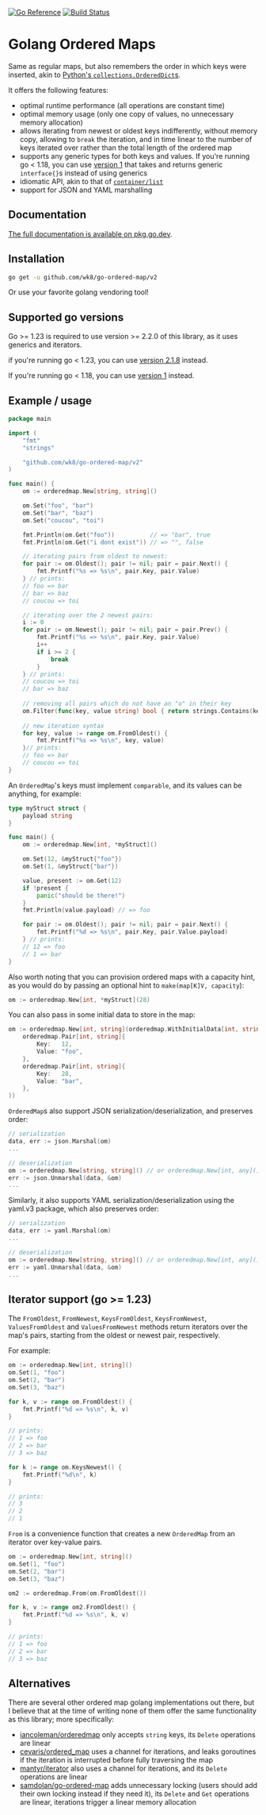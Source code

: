 [![Go Reference](https://pkg.go.dev/badge/github.com/wk8/go-ordered-map/v2.svg)](https://pkg.go.dev/github.com/wk8/go-ordered-map/v2)
[![Build Status](https://circleci.com/gh/wk8/go-ordered-map.svg?style=svg)](https://app.circleci.com/pipelines/github/wk8/go-ordered-map)

# Golang Ordered Maps

Same as regular maps, but also remembers the order in which keys were inserted, akin to [Python's `collections.OrderedDict`s](https://docs.python.org/3.7/library/collections.html#ordereddict-objects).

It offers the following features:
* optimal runtime performance (all operations are constant time)
* optimal memory usage (only one copy of values, no unnecessary memory allocation)
* allows iterating from newest or oldest keys indifferently, without memory copy, allowing to `break` the iteration, and in time linear to the number of keys iterated over rather than the total length of the ordered map
* supports any generic types for both keys and values. If you're running go < 1.18, you can use [version 1](https://github.com/wk8/go-ordered-map/tree/v1) that takes and returns generic `interface{}`s instead of using generics
* idiomatic API, akin to that of [`container/list`](https://golang.org/pkg/container/list)
* support for JSON and YAML marshalling

## Documentation

[The full documentation is available on pkg.go.dev](https://pkg.go.dev/github.com/wk8/go-ordered-map/v2).

## Installation
```bash
go get -u github.com/wk8/go-ordered-map/v2
```

Or use your favorite golang vendoring tool!

## Supported go versions

Go >= 1.23 is required to use version >= 2.2.0 of this library, as it uses generics and iterators.

if you're running go < 1.23, you can use [version 2.1.8](https://github.com/wk8/go-ordered-map/tree/v2.1.8) instead.

If you're running go < 1.18, you can use [version 1](https://github.com/wk8/go-ordered-map/tree/v1) instead.

## Example / usage

```go
package main

import (
	"fmt"
	"strings"

	"github.com/wk8/go-ordered-map/v2"
)

func main() {
	om := orderedmap.New[string, string]()

	om.Set("foo", "bar")
	om.Set("bar", "baz")
	om.Set("coucou", "toi")

	fmt.Println(om.Get("foo"))          // => "bar", true
	fmt.Println(om.Get("i dont exist")) // => "", false

	// iterating pairs from oldest to newest:
	for pair := om.Oldest(); pair != nil; pair = pair.Next() {
		fmt.Printf("%s => %s\n", pair.Key, pair.Value)
	} // prints:
	// foo => bar
	// bar => baz
	// coucou => toi

	// iterating over the 2 newest pairs:
	i := 0
	for pair := om.Newest(); pair != nil; pair = pair.Prev() {
		fmt.Printf("%s => %s\n", pair.Key, pair.Value)
		i++
		if i >= 2 {
			break
		}
	} // prints:
	// coucou => toi
	// bar => baz
	
	// removing all pairs which do not have an "o" in their key
	om.Filter(func(key, value string) bool { return strings.Contains(key, "o") })
	
	// new iteration syntax
	for key, value := range om.FromOldest() {
		fmt.Printf("%s => %s\n", key, value)
	}// prints:
	// foo => bar
	// coucou => toi
}
```

An `OrderedMap`'s keys must implement `comparable`, and its values can be anything, for example:

```go
type myStruct struct {
	payload string
}

func main() {
	om := orderedmap.New[int, *myStruct]()

	om.Set(12, &myStruct{"foo"})
	om.Set(1, &myStruct{"bar"})

	value, present := om.Get(12)
	if !present {
		panic("should be there!")
	}
	fmt.Println(value.payload) // => foo

	for pair := om.Oldest(); pair != nil; pair = pair.Next() {
		fmt.Printf("%d => %s\n", pair.Key, pair.Value.payload)
	} // prints:
	// 12 => foo
	// 1 => bar
}
```

Also worth noting that you can provision ordered maps with a capacity hint, as you would do by passing an optional hint to `make(map[K]V, capacity`):
```go
om := orderedmap.New[int, *myStruct](28)
```

You can also pass in some initial data to store in the map:
```go
om := orderedmap.New[int, string](orderedmap.WithInitialData[int, string](
	orderedmap.Pair[int, string]{
		Key:   12,
		Value: "foo",
	},
	orderedmap.Pair[int, string]{
		Key:   28,
		Value: "bar",
	},
))
```

`OrderedMap`s also support JSON serialization/deserialization, and preserves order:

```go
// serialization
data, err := json.Marshal(om)
...

// deserialization
om := orderedmap.New[string, string]() // or orderedmap.New[int, any](), or any type you expect
err := json.Unmarshal(data, &om)
...
```

Similarly, it also supports YAML serialization/deserialization using the yaml.v3 package, which also preserves order:

```go
// serialization
data, err := yaml.Marshal(om)
...

// deserialization
om := orderedmap.New[string, string]() // or orderedmap.New[int, any](), or any type you expect
err := yaml.Unmarshal(data, &om)
...
```

## Iterator support (go >= 1.23)

The `FromOldest`, `FromNewest`, `KeysFromOldest`, `KeysFromNewest`, `ValuesFromOldest` and `ValuesFromNewest` methods return iterators over the map's pairs, starting from the oldest or newest pair, respectively.

For example:

```go
om := orderedmap.New[int, string]()
om.Set(1, "foo")
om.Set(2, "bar")
om.Set(3, "baz")

for k, v := range om.FromOldest() {
	fmt.Printf("%d => %s\n", k, v)
}

// prints:
// 1 => foo
// 2 => bar
// 3 => baz

for k := range om.KeysNewest() {
	fmt.Printf("%d\n", k)
}

// prints:
// 3
// 2
// 1
```

`From` is a convenience function that creates a new `OrderedMap` from an iterator over key-value pairs.

```go
om := orderedmap.New[int, string]()
om.Set(1, "foo")
om.Set(2, "bar")
om.Set(3, "baz")

om2 := orderedmap.From(om.FromOldest())

for k, v := range om2.FromOldest() {
	fmt.Printf("%d => %s\n", k, v)
}

// prints:
// 1 => foo
// 2 => bar
// 3 => baz
```

## Alternatives

There are several other ordered map golang implementations out there, but I believe that at the time of writing none of them offer the same functionality as this library; more specifically:
* [iancoleman/orderedmap](https://github.com/iancoleman/orderedmap) only accepts `string` keys, its `Delete` operations are linear
* [cevaris/ordered_map](https://github.com/cevaris/ordered_map) uses a channel for iterations, and leaks goroutines if the iteration is interrupted before fully traversing the map
* [mantyr/iterator](https://github.com/mantyr/iterator) also uses a channel for iterations, and its `Delete` operations are linear
* [samdolan/go-ordered-map](https://github.com/samdolan/go-ordered-map) adds unnecessary locking (users should add their own locking instead if they need it), its `Delete` and `Get` operations are linear, iterations trigger a linear memory allocation
